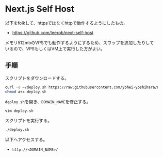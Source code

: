 # Next.js Self Host

以下をfolkして、httpsではなくhttpで動作するようにしたもの。

- https://github.com/leerob/next-self-host

メモリ512mbのVPSでも動作するようにするため、スワップを追加したりしているので、VPSもしくはVM上で実行した方がよい。

## 手順

スクリプトをダウンロードする。

``` bash
curl -o ~/deploy.sh https://raw.githubusercontent.com/yohei-yoshihara/next-self-host/main/deploy.sh
chmod a+x deploy.sh
```

`deploy.sh`を開き、`DOMAIN_NAME`を修正する。

```bash
vim deploy.sh
```

スクリプトを実行する。

```bash
./deploy.sh
```

以下へアクセスする。

- `http://<DOMAIN_NAME>/`

